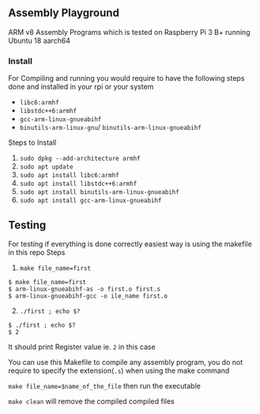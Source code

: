 ## Assembly Playground 
ARM v8 Assembly Programs which is tested on Raspberry Pi 3 B+ running Ubuntu 18 aarch64 

### Install
For Compiling and running you would require to have the following steps done and installed in your rpi or your system 
  - `libc6:armhf`
  - `libstdc++6:armhf`
  - `gcc-arm-linux-gnueabihf`
  - `binutils-arm-linux-gnu`/ `binutils-arm-linux-gnueabihf`

Steps to Install 
1. `sudo dpkg --add-architecture armhf`
2. `sudo apt update`
3. `sudo apt install libc6:armhf`
4. `sudo apt install libstdc++6:armhf`
5. `sudo apt install binutils-arm-linux-gnueabihf`
6. `sudo apt install gcc-arm-linux-gnueabihf`

## Testing 
For testing if everything is done correctly easiest way is using the makefile in this repo
Steps
1. `make file_name=first`
  ```
$ make file_name=first
$ arm-linux-gnueabihf-as -o first.o first.s
$ arm-linux-gnueabihf-gcc -o ile_name first.o
  ```
2. `./first ; echo $?`
```
$ ./first ; echo $?
$ 2
```
It should print Register value ie. `2` in this case 

You can use this Makefile to compile any assembly program, you do not require to specify the extension(`.s`) when using the make command 

`make file_name=$name_of_the_file` then run the executable 

`make clean` will remove the compiled compiled files

